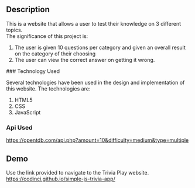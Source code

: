 <!-- ABOUT THE PROJECT -->
## Description

This is a website that allows a user to test their knowledge on 3 different topics. <br>
The significance of this project is:
<ol>
<li>The user is given 10 questions per category and given an overall result on the category of their choosing</li>
<li>The user can view the correct answer on getting it wrong.</li>
</ol>
### Technology Used

Several technologies have been used in the design and implementation of this website.
The technologies are:
<ol>
<li>HTML5</li>
<li>CSS</li>
<li>JavaScript</li>
</ol>

### Api Used
<https://opentdb.com/api.php?amount=10&difficulty=medium&type=multiple> <br>

## Demo

Use the link provided to navigate to the Trivia Play website.
<https://codinci.github.io/simple-js-trivia-app/>
<br>

